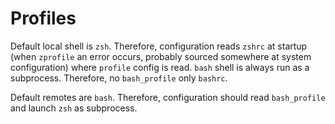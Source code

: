 # Profiles
Default local shell is `zsh`. Therefore, configuration reads `zshrc` at startup (when `zprofile` an error occurs, probably sourced somewhere at system configuration) where `profile` config is read. `bash` shell is always run as a subprocess. Therefore, no `bash_profile` only `bashrc`.

Default remotes are `bash`. Therefore, configuration should read `bash_profile` and launch `zsh` as subprocess.

